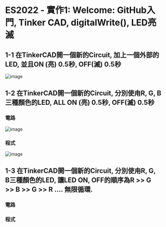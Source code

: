 # ES2022 - 實作1: Welcome: GitHub入門, Tinker CAD, digitalWrite(), LED亮滅

## 1-1 在TinkerCAD開一個新的Circuit, 加上一個外部的LED, 並且ON (亮) 0.5秒, OFF(滅) 0.5秒

![image](https://user-images.githubusercontent.com/89304181/187059118-7c8d27ae-2c83-4651-af03-4605608bf2f7.png)

## 1-2 在TinkerCAD開一個新的Circuit, 分別使甪R, G, B三種顏色的LED, ALL ON (亮) 0.5秒, OFF(滅) 0.5秒

### 電路
![image](https://user-images.githubusercontent.com/89304181/188298861-0aa3e476-a060-41cf-8932-7be6db32b4c0.png)

### 程式
![image](https://user-images.githubusercontent.com/89304181/188298870-d06bfe5b-a032-40ac-849e-ae70112ac853.png)


## 1-3 在TinkerCAD開一個新的Circuit, 分別使甪R, G, B三種顏色的LED, 讓LED ON, OFF的順序為R >> G >> B >> G >> R .... 無限循環. 


### 電路


### 程式
